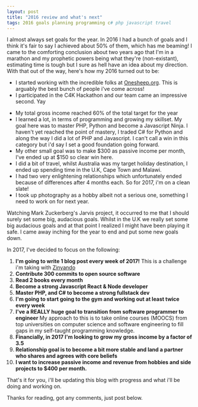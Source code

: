 ```yaml
---
layout: post
title: "2016 review and what's next"
tags: 2016 goals planning programming c# php javascript travel
---
```

I almost always set goals for the year. In 2016 I had a bunch of goals and I think it's fair to say I achieved about 50% of them, which has me beaming! I came to the comforting conclusion about two years ago that I'm in a marathon and my prophetic powers being what they're (non-existant), estimating time is tough but I sure as hell have an idea about my direction. With that out of the way, here's how my 2016 turned out to be:

+ I started working with the incredible folks at [Onesheep.org](www.onesheep.org). This is arguably the best bunch of people i've come across!
+ I participated in the C4K Hackathon and our team came an impressive second. Yay
<!--more-->
+ My total gross income reached 60% of the total target for the year
+ I learned a lot, in terms of programming and growing my skillset. My goal here was to master PHP, Python and become a Javascript Ninja. I haven't yet reached the point of mastery, I traded C# for Python and along the way I did a lot of PHP and Javascript. I can't call a win in this category but i'd say I set a good foundation going forward.
+ My other small goal was to make $300 as passive income per month, I've ended up at $150 so clear win here.
+ I did a bit of travel, whilst Australia was my target holiday destination, I ended up spending time in the U.K, Cape Town and Malawi.
+ I had two very enlightening relationships which unfortunately ended because of differences after 4 months each. So for 2017, i'm on a clean slate! 
+ I took up photography as a hobby albeit not a serious one, something I need to work on for next year.

Watching Mark Zuckerberg's Jarvis project, it occurred to me that I should surely set some big, audacious goals. Whilst in the U.K we really set some big audacious goals and at that point I realized I might have been playing it safe. I came away inching for the year to end and put some new goals down.

In 2017, I've decided to focus on the following:

1. **I'm going to write 1 blog post every week of 2017!** 
This is a challenge i'm taking with [Zinyando](http://twitter.com/zinyando)
2. **Contribute 300 commits to open source software**
3. **Read 2 books every month**
4. **Become a strong Javascript React & Node developer**
5. **Master PHP, and C# to become a strong fullstack dev**
5. **I'm going to start going to the gym and working out at least twice every week**
6. **I've a REALLY huge goal to transition from software programmer to engineer**
My approach to this is to take online courses (MOOCS) from top universities on computer science and software engineering to fill gaps in my self-taught programming knowledge.
7. **Financially, in 2017 I'm looking to grow my gross income by a factor of 3.5**
8. **Relationship goal is to become a bit more stable and land a partner who shares and agrees with core beliefs**
9. **I want to increase passive income and revenue from hobbies and side projects to $400 per month.**

That's it for you, i'll be updating this blog with progress and what i'll be doing and working on.

Thanks for reading, got any comments, just post below.

